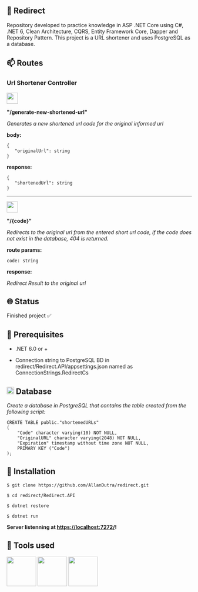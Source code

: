 
## 🔗 Redirect

Repository developed to practice knowledge in ASP .NET Core using C#, .NET 6, Clean Architecture, CQRS, Entity Framework Core, Dapper and Repository Pattern. This project is a URL shortener and uses PostgreSQL as a database.

## 📫  Routes

### Url Shortener Controller

<img src="https://img.shields.io/badge/-POST-%2349CC90" height="30" />

**"/generate-new-shortened-url"**

_Generates a new shortened url code for the original informed url_

**body:**
```
{
   "originalUrl": string
}
```

**response:**
```
{
   "shortenedUrl": string
}
```

<hr>

<img src="https://img.shields.io/badge/-GET-%2361AFFE" height="30" />

**"/{code}"**

_Redirects to the original url from the entered short url code, if the code does not exist in the database, 404 is returned._

**route params:**

`code: string`

**response:**

_Redirect Result to the original url_

## 🌐 Status
<p>Finished project ✅</p>

## 🧰 Prerequisites

- .NET 6.0 or +

- Connection string to PostgreSQL BD in redirect/Redirect.API/appsettings.json named as ConnectionStrings.RedirectCs

## <img src="https://icon-library.com/images/database-icon-png/database-icon-png-13.jpg" width="20" /> Database

_Create a database in PostgreSQL that contains the table created from the following script:_

```
CREATE TABLE public."shortenedURLs"
(
    "Code" character varying(10) NOT NULL,
    "OriginalURL" character varying(2048) NOT NULL,
    "Expiration" timestamp without time zone NOT NULL,
    PRIMARY KEY ("Code")
);
```

## 🔧 Installation

`$ git clone https://github.com/AllanDutra/redirect.git`

`$ cd redirect/Redirect.API`

`$ dotnet restore`

`$ dotnet run`

**Server listenning at  [https://localhost:7272/](https://localhost:7272/)!**

## 🔨 Tools used

<div>
<img src="https://cdn.jsdelivr.net/gh/devicons/devicon/icons/csharp/csharp-original.svg" width="80" />
<img src="https://cdn.jsdelivr.net/gh/devicons/devicon/icons/dotnetcore/dotnetcore-original.svg" width="80" />
<img src="https://cdn.jsdelivr.net/gh/devicons/devicon/icons/postgresql/postgresql-original.svg" width="80" />

</div>